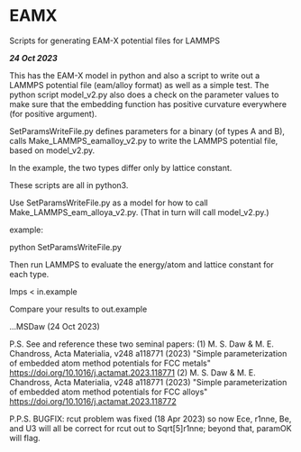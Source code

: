 # EAMX
Scripts for generating EAM-X potential files for LAMMPS

***24 Oct 2023***

This has the EAM-X model in python and also a script to write out a
LAMMPS potential file (eam/alloy format) as well as a simple test.
The python script model_v2.py also does a check on the parameter values
to make sure that the embedding function has positive curvature
everywhere (for positive argument). 

SetParamsWriteFile.py defines parameters for a binary (of types A and
B), calls Make_LAMMPS_eamalloy_v2.py to write the LAMMPS potential
file, based on model_v2.py.

In the example, the two types differ only by lattice constant.

These scripts are all in python3.

Use SetParamsWriteFile.py as a model for how to call Make_LAMMPS_eam_alloya_v2.py.
(That in turn will call model_v2.py.)

example:

python SetParamsWriteFile.py

Then run LAMMPS to evaluate the energy/atom and lattice constant for each type.

lmps < in.example

Compare your results to out.example

...MSDaw (24 Oct 2023)


P.S. See and reference these two seminal papers:
 (1) M. S. Daw & M. E. Chandross, Acta Materialia, v248 a118771 (2023)
   "Simple parameterization of embedded atom method potentials for FCC metals"
    https://doi.org/10.1016/j.actamat.2023.118771
 (2) M. S. Daw & M. E. Chandross, Acta Materialia, v248 a118771 (2023)
   "Simple parameterization of embedded atom method potentials for FCC alloys"
    https://doi.org/10.1016/j.actamat.2023.118772

P.P.S. BUGFIX: rcut problem was fixed (18 Apr 2023) so now Ece, r1nne, Be,
and U3 will all be correct for rcut out to Sqrt[5]r1nne; beyond that,
paramOK will flag.








